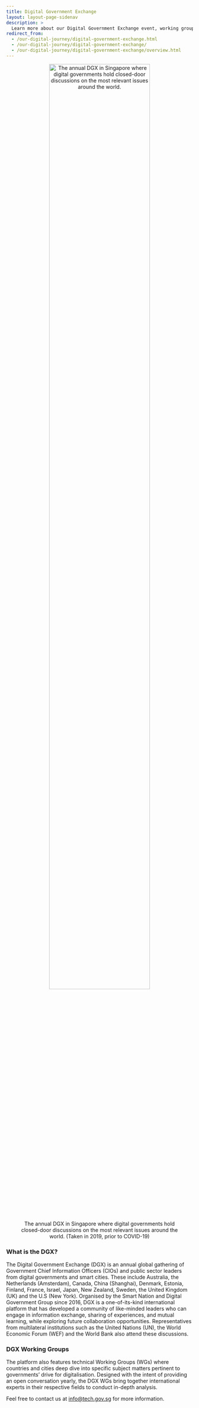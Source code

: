 ```yaml
---
title: Digital Government Exchange 
layout: layout-page-sidenav
description: >
  Learn more about our Digital Government Exchange event, working groups and reports here!
redirect_from:
  - /our-digital-journey/digital-government-exchange.html
  - /our-digital-journey/digital-government-exchange/
  - /our-digital-journey/digital-government-exchange/overview.html
---
```


<figure style="text-align: center">
  <img
    src="/assets/img/digital-transformation/dgx_2019_group_picture.png" width="80%" height="80%"
    alt="The annual DGX in Singapore where digital governments hold closed-door discussions on the most relevant issues around the world."
  />
  <figcaption>The annual DGX in Singapore where digital governments hold closed-door discussions on the most relevant issues around the world. (Taken in 2019, prior to COVID-19)</figcaption>
</figure>

### What is the DGX?

The Digital Government Exchange (DGX) is an annual global gathering of Government Chief Information Officers (CIOs) and public sector leaders from digital governments and smart cities. These include Australia, the Netherlands (Amsterdam), Canada, China (Shanghai), Denmark, Estonia, Finland, France, Israel, Japan, New Zealand, Sweden, the United Kingdom (UK) and the U.S (New York). Organised by the Smart Nation and Digital Government Group since 2016, DGX is a one-of-its-kind international platform that has developed a community of like-minded leaders who can engage in information exchange, sharing of experiences, and mutual learning, while exploring future collaboration opportunities. Representatives from multilateral institutions such as the United Nations (UN), the World Economic Forum (WEF) and the World Bank also attend these discussions. 

### DGX Working Groups

The platform also features technical Working Groups (WGs) where countries and cities deep dive into specific subject matters pertinent to governments’ drive for digitalisation. Designed with the intent of providing an open conversation yearly, the DGX WGs bring together international experts in their respective fields to conduct in-depth analysis.

Feel free to contact us at <info@tech.gov.sg> for more information.

